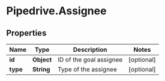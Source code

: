 # Pipedrive.Assignee

## Properties

Name | Type | Description | Notes
------------ | ------------- | ------------- | -------------
**id** | **Object** | ID of the goal assignee | [optional] 
**type** | **String** | Type of the assignee | [optional] 


